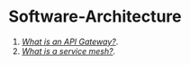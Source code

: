 # Software-Architecture

1. *[What is an API Gateway?](https://www.youtube.com/watch?v=vHQqQBYJtLI)*.
2. *[What is a service mesh?](https://www.youtube.com/watch?v=QiXK0B9FhO0&list=PLhfHPmPYPPRlV_1JSSEtkEIuXEJQBkf1X)*.
